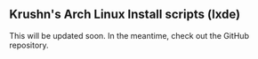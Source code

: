 ## Krushn's Arch Linux Install scripts (lxde)



This will be updated soon. In the meantime, check out the GitHub repository.
